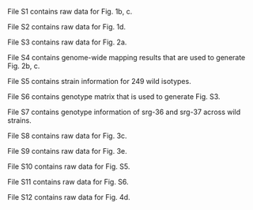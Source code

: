 File S1 contains raw data for Fig. 1b, c.

File S2 contains raw data for Fig. 1d. 

File S3 contains raw data for Fig. 2a. 

File S4 contains genome-wide mapping results that are used to generate Fig. 2b, c. 

File S5 contains strain information for 249 wild isotypes. 

File S6 contains genotype matrix that is used to generate Fig. S3. 

File S7 contains genotype information of srg-36 and srg-37 across wild strains. 

File S8 contains raw data for Fig. 3c. 

File S9 contains raw data for Fig. 3e. 

File S10 contains raw data for Fig. S5. 

File S11 contains raw data for Fig. S6. 

File S12 contains raw data for Fig. 4d.

